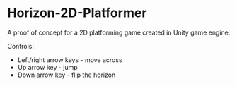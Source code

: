 # Horizon-2D-Platformer
A proof of concept for a 2D platforming game created in Unity game engine.

Controls:
* Left/right arrow keys - move across
* Up arrow key - jump
* Down arrow key - flip the horizon
